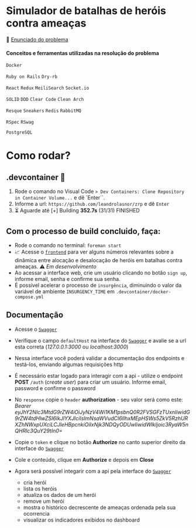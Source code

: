 # Simulador de batalhas de heróis contra ameaças

:page_with_curl: [Enunciado do problema](https://zrp.github.io/challenges/dev/)

#### Conceitos e ferramentas utilizadas na resolução do problema
`Docker`

`Ruby on Rails` `Dry-rb`

`React` `Redux` `MeiliSearch` `Socket.io`

`SOLID` `DDD` `Clear Code` `Clean Arch`

`Resque` `Sneakers` `Redis` `RabbitMQ`

`RSpec` `RSwag`

`PostgreSQL`

# Como rodar?

## .devcontainer :whale:

1. Rode o comando no Visual Code `> Dev Containers: Clone Repository in Container Volume...` e dê `Enter``.
2. Informe a url: `https://github.com/leandrolasnor/zrp` e dê `Enter`
4. :hourglass_flowing_sand: Aguarde até [+] Building **352.7s** (31/31) FINISHED

## Com o processo de build concluido, faça:

* Rode o comando no terminal: `foreman start`
* :chart_with_upwards_trend: Acesse o [`frontend`](http://localhost:3001) para ver alguns números relevantes sobre a dinâmica entre alocação e desalocação de heróis em batalhas contra ameaças. :warning: _Em desenvolvimento_
* Ao acessar a interface web, crie um usuário clicando no botão `sign up`, informe email, senha e confirme sua senha.
* É possível acelerar o processo de `insurgência`, diminuindo o valor da variável de ambiente `INSURGENCY_TIME` em `.devcontainer/docker-compose.yml`

## Documentação

* Acesse o [`Swagger`](http://localhost:3000/api-docs)
* Verifique o campo `defaultHost` na interface do [`Swagger`](http://localhost:3000/api-docs) e avalie se a url esta correta (_127.0.0.1:3000_ ou _localhost:3000_)

* Nessa interface você poderá validar a documentação dos endpoints e testá-los, enviando algumas requisições http
* É necessário estar logado para interagir com a api - utilize o endpoint **POST** `/auth` (_create user_) para criar um usuário. Informe email, password e confirme o password
* No `response` copie o `header` **authorization** - seu valor será como este: *Bearer eyJhY2Nlc3MtdG9rZW4iOiJyNzV4Wi1KM1psbnQ0R2FVSGFzTUxnIiwidG9rZW4tdHlwZSI6IkJlYXJlciIsImNsaWVudCI6IlhxMEpHSWs5ZkV5RzhURXZhNWxpUXciLCJleHBpcnkiOiIxNjk3NDQyODUwIiwidWlkIjoic3RyaW5nQHRlc3QuY29tIn0=*
* Copie o `token` e clique no botão **Authorize** no canto superior direito da interface do [`Swagger`](http://localhost:3000/api-docs)
* Cole e conteúdo, clique em **Authorize** e depois em **Close**
* Agora será possível integarir com a api pela interface do [`Swagger`](http://localhost:3000/api-docs)

    - cria herói
    - lista os heróis
    - atualiza os dados de um herói
    - remove um herói
    - mostra o histórico decrescente de ameaças ordenada pela sua ocorrencia
    - visualizar os indicadores exibidos no dashboard
